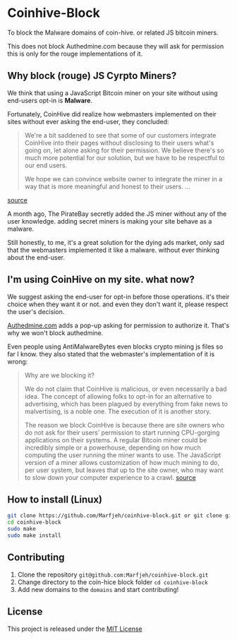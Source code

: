 # Coinhive-Block

To block the Malware domains of coin-hive.
or related JS bitcoin miners.

This does not block Authedmine.com because they will ask for permission this is only for the rouge implementations of it.

## Why block (rouge) JS Cyrpto Miners?
We think that using a JavaScript Bitcoin miner on your site without using end-users opt-in is **Malware**.

Fortunately, CoinHive did realize how webmasters implemented on their sites without ever asking the end-user, they concluded:

>We're a bit saddened to see that some of our customers integrate CoinHive into their pages without disclosing to their users what's going on, let alone asking for their permission. We believe there's so much more potential for our solution, but we have to be respectful to our end users.
>
>We hope we can convince website owner to integrate the miner in a way that is more meaningful and honest to their users. ...

[source][4]

A month ago, The PirateBay secretly added the JS miner without any of the user knowledge. adding secret miners is making your site behave as a malware. 

Still honestly, to me, it's a great solution for the dying ads market, only sad that the webmasters implemented it like a malware. without ever thinking about the end-user.

## I'm using CoinHive on my site. what now?
We suggest asking the end-user for opt-in before those operations. it's their choice when they want it or not. and even they don't want it, please respect the user's decision.

[Authedmine.com][3] adds a pop-up asking for permission to authorize it. That's why we won't block authedmine.

Even people using AntiMalwareBytes even blocks crypto mining js files so far I know. they also stated that the webmaster's implementation of it is wrong:
>Why are we blocking it?
>
>We do not claim that CoinHive is malicious, or even necessarily a bad idea. The concept of allowing folks to opt-in for an alternative to advertising, which has been plagued by everything from fake news to malvertising, is a noble one. The execution of it is another story.
>
>The reason we block CoinHive is because there are site owners who do not ask for their users’ permission to start running CPU-gorging applications on their systems. A regular Bitcoin miner could be incredibly simple or a powerhouse, depending on how much computing the user running the miner wants to use. The JavaScript version of a miner allows customization of how much mining to do, per user system, but leaves that up to the site owner, who may want to slow down your computer experience to a crawl. 
[source][1]

## How to install (Linux)
```BASH
git clone https://github.com/Marfjeh/coinhive-block.git or git clone git@github.com:Marfjeh/coinhive-block.git
cd coinhive-block
sudo make
sudo make install
```

## Contributing
1. Clone the repository `git@github.com:Marfjeh/coinhive-block.git`
2. Change directory to the coin-hice block folder `cd coinhive-block`
3. Add new domains to the `domains` and start contributing!


## License

This project is released under the [MIT License][2]

[1]: https://blog.malwarebytes.com/security-world/2017/10/why-is-malwarebytes-blocking-coinhive/
[2]: https://github.com/Marfjeh/coinhive-block/blob/master/LICENSE.md
[3]: http://www.authedmine.com
[4]: https://coinhive.com/blog/status-report

